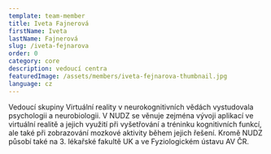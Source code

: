 ```yaml
---
template: team-member
title: Iveta Fajnerová
firstName: Iveta
lastName: Fajnerová
slug: /iveta-fejnarova
order: 0
category: core
description: vedoucí centra
featuredImage: /assets/members/iveta-fejnarova-thumbnail.jpg
language: cz
---
```


Vedoucí skupiny Virtuální reality v neurokognitivních vědách vystudovala psychologii a neurobiologii. V NUDZ se věnuje zejména vývoji aplikací ve virtuální realitě a jejich využití při vyšetřování a tréninku kognitivních funkcí, ale také při zobrazování mozkové aktivity během jejich řešení. Kromě NUDZ působí také na 3. lékařské fakultě UK a ve Fyziologickém ústavu AV ČR.


